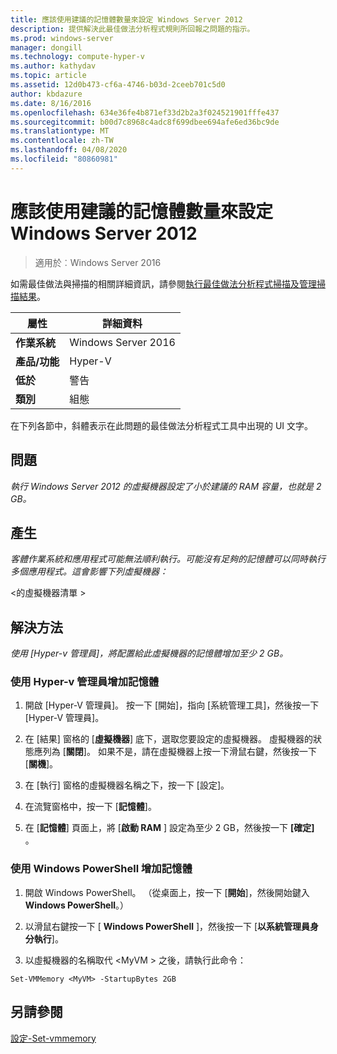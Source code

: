 ```yaml
---
title: 應該使用建議的記憶體數量來設定 Windows Server 2012
description: 提供解決此最佳做法分析程式規則所回報之問題的指示。
ms.prod: windows-server
manager: dongill
ms.technology: compute-hyper-v
ms.author: kathydav
ms.topic: article
ms.assetid: 12d0b473-cf6a-4746-b03d-2ceeb701c5d0
author: kbdazure
ms.date: 8/16/2016
ms.openlocfilehash: 634e36fe4b871ef33d2b2a3f024521901fffe437
ms.sourcegitcommit: b00d7c8968c4adc8f699dbee694afe6ed36bc9de
ms.translationtype: MT
ms.contentlocale: zh-TW
ms.lasthandoff: 04/08/2020
ms.locfileid: "80860981"
---
```

# <a name="windows-server-2012-should-be-configured-with-the-recommended-amount-of-memory"></a>應該使用建議的記憶體數量來設定 Windows Server 2012

>適用於︰Windows Server 2016

如需最佳做法與掃描的相關詳細資訊，請參閱[執行最佳做法分析程式掃描及管理掃描結果](https://go.microsoft.com/fwlink/p/?LinkID=223177)。  
  
|屬性|詳細資料|  
|-|-|  
|**作業系統**|Windows Server 2016|   
|**產品/功能**|Hyper-V|  
|**低於**|警告|  
|**類別**|組態|  
  
在下列各節中，斜體表示在此問題的最佳做法分析程式工具中出現的 UI 文字。  
  
## <a name="issue"></a>**問題**  
*執行 Windows Server 2012 的虛擬機器設定了小於建議的 RAM 容量，也就是 2 GB。*  
  
## <a name="impact"></a>**產生**  
*客體作業系統和應用程式可能無法順利執行。可能沒有足夠的記憶體可以同時執行多個應用程式。這會影響下列虛擬機器：*  
  
\<的虛擬機器清單 >  
  
## <a name="resolution"></a>**解決方法**  
*使用 [Hyper-v 管理員]，將配置給此虛擬機器的記憶體增加至少 2 GB。*  
  
### <a name="increase-the-memory-using-hyper-v-manager"></a>使用 Hyper-v 管理員增加記憶體  
  
1.  開啟 \[Hyper-V 管理員\]。 按一下 [開始]，指向 [系統管理工具]，然後按一下 [Hyper-V 管理員]。  
  
2.  在 [結果] 窗格的 [**虛擬機器**] 底下，選取您要設定的虛擬機器。 虛擬機器的狀態應列為 [**關閉**]。 如果不是，請在虛擬機器上按一下滑鼠右鍵，然後按一下 [**關機**]。  
  
3.  在 [執行] 窗格的虛擬機器名稱之下，按一下 [設定]。  
  
4.  在流覽窗格中，按一下 [**記憶體**]。  
  
5.  在 [**記憶體**] 頁面上，將 [**啟動 RAM** ] 設定為至少 2 GB，然後按一下 **[確定]** 。  
  
### <a name="increase-the-memory-using-windows-powershell"></a>使用 Windows PowerShell 增加記憶體  
  
1.  開啟 Windows PowerShell。 （從桌面上，按一下 [**開始**]，然後開始鍵入**Windows PowerShell**。）  
  
2.  以滑鼠右鍵按一下 [ **Windows PowerShell** ]，然後按一下 [**以系統管理員身分執行**]。  
  
3.  以虛擬機器的名稱取代 \<MyVM > 之後，請執行此命令：  
  
```  
Set-VMMemory <MyVM> -StartupBytes 2GB  
```  
  
## <a name="see-also"></a>另請參閱  
[設定-Set-vmmemory](https://technet.microsoft.com/library/hh848572.aspx)  
  


